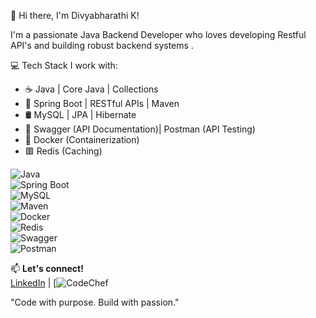  👋 Hi there, I'm Divyabharathi K!

I'm a passionate Java Backend Developer who loves developing Restful API's and building robust backend systems .

💻  Tech Stack I work with:
- ☕ Java | Core Java | Collections
- 🌱 Spring Boot | RESTful APIs | Maven
- 🛢️ MySQL | JPA | Hibernate 
- 📘 Swagger (API Documentation)| Postman (API Testing)
- 🐳 Docker (Containerization)
- 🟥 Redis (Caching)


![Java](https://img.shields.io/badge/Java-Backend-blue?logo=openjdk)  
![Spring Boot](https://img.shields.io/badge/SpringBoot-Framework-brightgreen?logo=springboot)  
![MySQL](https://img.shields.io/badge/MySQL-Database-blue?logo=mysql)  
![Maven](https://img.shields.io/badge/Maven-Build%20Tool-orange?logo=apachemaven)  
![Docker](https://img.shields.io/badge/Docker-Containerization-2496ED?logo=docker)  
![Redis](https://img.shields.io/badge/Redis-Caching-red?logo=redis)  
![Swagger](https://img.shields.io/badge/Swagger-API%20Docs-green?logo=swagger)  
![Postman](https://img.shields.io/badge/Postman-API%20Testing-orange?logo=postman)



📫 **Let's connect!**  
[LinkedIn](https://www.linkedin.com/in/divyabharathi-k-203544299/) | 
[![CodeChef](https://www.codechef.com/users/divyabharathi6)


 "Code with purpose. Build with passion."
